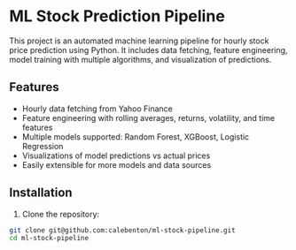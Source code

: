 # ML Stock Prediction Pipeline

This project is an automated machine learning pipeline for hourly stock price prediction using Python. It includes data fetching, feature engineering, model training with multiple algorithms, and visualization of predictions.

## Features

- Hourly data fetching from Yahoo Finance
- Feature engineering with rolling averages, returns, volatility, and time features
- Multiple models supported: Random Forest, XGBoost, Logistic Regression
- Visualizations of model predictions vs actual prices
- Easily extensible for more models and data sources

## Installation

1. Clone the repository:

```bash
git clone git@github.com:calebenton/ml-stock-pipeline.git
cd ml-stock-pipeline
